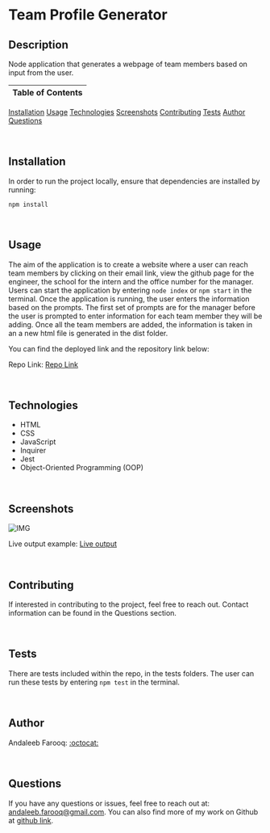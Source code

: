 # Team Profile Generator

## Description
Node application that generates a webpage of team members based on input from the user.



Table of Contents |
-------------------|
[Installation](#Installation)
[Usage](#Usage)
[Technologies](#Technologies)
[Screenshots](#Screenshots)
[Contributing](#Contributing)
[Tests](#Tests)
[Author](#Author)
[Questions](#Questions)

<br />

## Installation

In order to run the project locally, ensure that dependencies are installed by running:

`npm install`

<br />

## Usage

The aim of the application is to create a website where a user can reach team members by clicking on their email link, view the github page for the engineer, the school for the intern and the office number for the manager. Users can start the application by entering `node index` or `npm start` in the terminal. Once the application is running, the user enters the information based on the prompts. The first set of prompts are for the manager before the user is prompted to enter information for each team member they will be adding. Once all the team members are added, the information is taken in an a new html file is generated in the dist folder.

You can find the deployed link and the repository link below:

Repo Link: [Repo Link](https://github.com/cerafinn/team-profile-generator)

<br />

## Technologies

* HTML
* CSS
* JavaScript
* Inquirer
* Jest
* Object-Oriented Programming (OOP)

<br />

## Screenshots

![IMG](./assets/images/team-profile-generator-screenshot.png)

Live output example: [Live output](https://cerafinn.github.io/team-profile-generator)

<br />

## Contributing

If interested in contributing to the project, feel free to reach out. Contact information can be found in the Questions section.

<br />



## Tests

There are tests included within the repo, in the tests folders. The user can run these tests by entering `npm test` in the terminal.

<br />

## Author

Andaleeb Farooq: [:octocat:](https://github.com/cerafinn)

<br />

## Questions

If you have any questions or issues, feel free to reach out at: andaleeb.farooq@gmail.com.
You can also find more of my work on Github at [github link](https://github.com/cerafinn).
